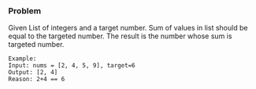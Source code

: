 ### Problem
Given List of integers and a target number. Sum of values in list should be equal to the targeted number. The result is the number whose sum is targeted number.
    
    Example:
    Input: nums = [2, 4, 5, 9], target=6
    Output: [2, 4]
    Reason: 2+4 == 6
